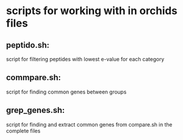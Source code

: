 
# scripts for working with in orchids files 

## peptido.sh: 
script for filtering peptides with lowest e-value for each category

## commpare.sh:
script for finding common genes between groups

## grep_genes.sh:
script for finding and extract common genes from compare.sh in the complete files
